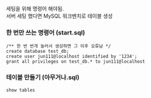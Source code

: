 세팅을 위해 명령어 해야됨.  
서버 세팅 했다면 MySQL 워크벤치로 테이블 생성  

### 한 번만 쓰는 명령어 (start.sql) 
```
/** 한 번 번개 눌러서 생성하면 그 이후 오류남 */ 
create database test_db;
create user jun111@localhost identified by '1234'; 
grant all privileges on test_db.* to jun111@localhost 
```

### 테이블 만들기 (아무거나.sql) 
```
show tables
```
  
